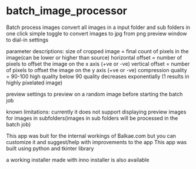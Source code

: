 # batch_image_processor
Batch process images 
  convert all images in a input folder and sub folders in one click
  simple toggle to convert images to jpg from png
  preview window to dial-in settings
  
parameter descriptions:
  size of cropped image = final count of pixels in the image(can be lower or higher than source)
  horizontal offset = number of pixels to offset the image on the x axis (+ve or -ve)
  vertical offset = number of pixels to offset the image on the y axis (+ve or -ve)
  compression quality = 90-100 high quality below 90 quality decreases exponentially (1 results in highly pixelated image)
  
preview settings to preview on a random image before starting the batch job

known limitations:
currently it does not support displaying preview images for images in subfolders(images in sub folders will be processed in the batch job)

This app was buit for the internal workings of Balkae.com but you can customize it and suggest/help with improvements to the app
This app was built using python and tkinter library

a working installer made with inno installer is also available
